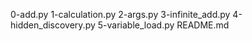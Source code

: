 0-add.py
1-calculation.py
2-args.py
3-infinite_add.py
4-hidden_discovery.py
5-variable_load.py
README.md

